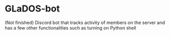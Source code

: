 # GLaDOS-bot
(Not finished) Discord bot that tracks activity of members on the server and has a few other functionalities such as turning on Python shell

